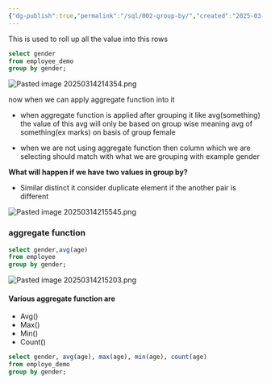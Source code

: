 ```yaml
---
{"dg-publish":true,"permalink":"/sql/002-group-by/","created":"2025-03-14T21:40:52.468+05:30","updated":"2025-03-26T16:14:47.941+05:30"}
---
```


This is used to roll up all the value into this rows

```sql
select gender
from employee_demo
group by gender;
```

![Pasted image 20250314214354.png](/img/user/Attachments/Pasted%20image%2020250314214354.png)

now when we can apply aggregate function into it

- when aggregate function is applied after grouping it like avg(something) the value of this avg will only be based on group wise meaning avg of something(ex marks) on basis of group female

- when we are not using aggregate function then column which we are selecting should match with what we are grouping with example gender

**What will happen if we have two values in group by?**

- Similar distinct it consider duplicate element if the another pair is different

![Pasted image 20250314215545.png](/img/user/Attachments/Pasted%20image%2020250314215545.png)


### aggregate function

```sql
select gender,avg(age)
from employee
group by gender;
```

![Pasted image 20250314215203.png](/img/user/Attachments/Pasted%20image%2020250314215203.png)


#### Various aggregate function are

- Avg()
- Max()
- Min()
- Count()

```sql
select gender, avg(age), max(age), min(age), count(age)
from employe_demo
group by gender;
```





